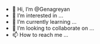 - 👋 Hi, I’m @Genagreyan
- 👀 I’m interested in ...
- 🌱 I’m currently learning ...
- 💞️ I’m looking to collaborate on ...
- 📫 How to reach me ...

<!---
Genagreyan/Genagreyan is a ✨ special ✨ repository because its `README.md` (this file) appears on your GitHub profile.
You can click the Preview link to take a look at your changes.
--->
